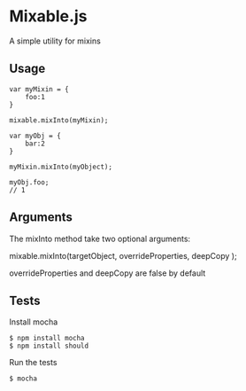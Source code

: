 Mixable.js
===========
A simple utility for mixins

Usage
--------

	var myMixin = {
		foo:1
	}

	mixable.mixInto(myMixin);

	var myObj = {
		bar:2
	}

	myMixin.mixInto(myObject);

	myObj.foo;
	// 1

Arguments
----------

The mixInto method take two optional arguments:

mixable.mixInto(targetObject, overrideProperties, deepCopy );

overrideProperties and deepCopy are false by default

Tests
----------

Install mocha

	$ npm install mocha
	$ npm install should

Run the tests

	$ mocha